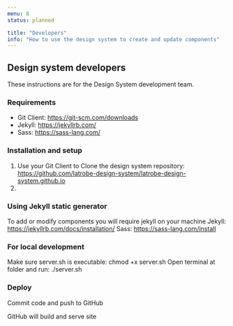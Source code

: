 ```yaml
---
menu: 8
status: planned

title: "Developers"
info: "How to use the design system to create and update components"
---
```


## Design system developers

These instructions are for the Design System development team.

### Requirements

* Git Client: https://git-scm.com/downloads
* Jekyll: https://jekyllrb.com/
* Sass: https://sass-lang.com/

### Installation and setup

1. Use your Git Client to Clone the design system repository: https://github.com/latrobe-design-system/latrobe-design-system.github.io
2. 


### Using Jekyll static generator

To add or modify components you will require jekyll on your machine
Jekyll: https://jekyllrb.com/docs/installation/
Sass: https://sass-lang.com/install

### For local development

Make sure server.sh is executable: chmod +x server.sh
Open terminal at folder and run: ./server.sh

### Deploy

Commit code and push to GitHub

GitHub will build and serve site
